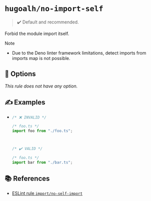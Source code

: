 # `hugoalh/no-import-self`

> ✔️ Default and recommended.

Forbid the module import itself.

> [!NOTE]
> - Due to the Deno linter framework limitations, detect imports from imports map is not possible.

## 🔧 Options

*This rule does not have any option.*

## ✍️ Examples

- ```ts
  /* ❌ INVALID */

  /* foo.ts */
  import foo from "./foo.ts";



  /* ✔️ VALID */

  /* foo.ts */
  import bar from "./bar.ts";
  ```

## 📚 References

- [ESLint rule `import/no-self-import`](https://github.com/import-js/eslint-plugin-import/blob/main/docs/rules/no-self-import.md)
